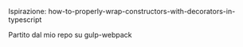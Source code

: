 Ispirazione:
how-to-properly-wrap-constructors-with-decorators-in-typescript

Partito dal mio repo su gulp-webpack